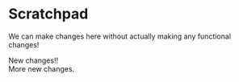 # Scratchpad

We can make changes here without actually making any functional changes!

New changes!!  
More new changes.
